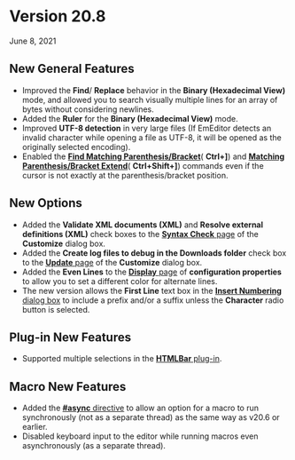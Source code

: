 # Version 20.8

June 8, 2021

## New General Features

- Improved the **Find**/ **Replace** behavior in the **Binary (Hexadecimal View)** mode, and allowed you to search visually multiple lines for an array of bytes without considering newlines.
- Added the **Ruler** for the **Binary (Hexadecimal View)** mode.
- Improved **UTF-8 detection** in very large files (If EmEditor detects an invalid character while opening a file as UTF-8, it will be opened as the originally selected encoding).
- Enabled the **[Find Matching Parenthesis/Bracket](../cmd/edit/next_paren)**( **Ctrl+\]**) and **[Matching Parenthesis/Bracket Extend](../cmd/edit/shift_next_paren)**( **Ctrl+Shift+\]**) commands even if the cursor is not exactly at the parenthesis/bracket position.

## New Options

- Added the **Validate XML documents (XML)** and **Resolve external definitions (XML)** check boxes to the [**Syntax Check** page](../dlg/customize/validation/index) of the **Customize** dialog box.
- Added the **Create log files to debug in the Downloads folder** check box to the [**Update** page](../dlg/customize/update/index) of the **Customize** dialog box.
- Added the **Even Lines** to the [**Display** page](../dlg/properties/display/index) of **configuration properties** to allow you to set a different color for alternate lines.
- The new version allows the **First Line** text box in the [**Insert Numbering** dialog box](../dlg/insert_numbering/index) to include a prefix and/or a suffix unless the **Character** radio button is selected.

## Plug-in New Features

- Supported multiple selections in the [**HTMLBar** plug-in](../howto/plugin/plugin_htmlbar).

## Macro New Features

- Added the [**#async** directive](../macro/directive/async) to allow an option for a macro to run synchronously (not as a separate thread) as the same way as v20.6 or earlier.
- Disabled keyboard input to the editor while running macros even asynchronously (as a separate thread).
